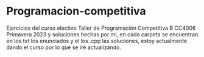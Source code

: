 # Programacion-competitiva
Ejercicios del curso electivo Taller de Programación Competitiva B CC4006 Primavera 2023 y soluciones hechas por mi, en cada carpeta se encuentran en los txt los enunciados y el los .cpp las soluciones, estoy actualmente dando el curso por lo que se iré actualizando. 
